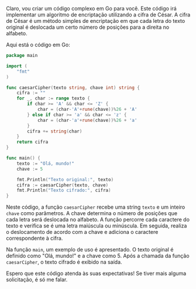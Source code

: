 Claro, vou criar um código complexo em Go para você. Este código irá implementar um algoritmo de encriptação utilizando a cifra de César. A cifra de César é um método simples de encriptação em que cada letra do texto original é deslocada um certo número de posições para a direita no alfabeto.

Aqui está o código em Go:

```go
package main

import (
	"fmt"
)

func caesarCipher(texto string, chave int) string {
	cifra := ""
	for _, char := range texto {
		if char >= 'A' && char <= 'Z' {
			char = (char-'A'+rune(chave))%26 + 'A'
		} else if char >= 'a' && char <= 'z' {
			char = (char-'a'+rune(chave))%26 + 'a'
		}
		cifra += string(char)
	}
	return cifra
}

func main() {
	texto := "Olá, mundo!"
	chave := 5

	fmt.Println("Texto original:", texto)
	cifra := caesarCipher(texto, chave)
	fmt.Println("Texto cifrado:", cifra)
}
```

Neste código, a função `caesarCipher` recebe uma string `texto` e um inteiro `chave` como parâmetros. A chave determina o número de posições que cada letra será deslocada no alfabeto. A função percorre cada caractere do texto e verifica se é uma letra maiúscula ou minúscula. Em seguida, realiza o deslocamento de acordo com a chave e adiciona o caractere correspondente à cifra.

Na função `main`, um exemplo de uso é apresentado. O texto original é definido como "Olá, mundo!" e a chave como 5. Após a chamada da função `caesarCipher`, o texto cifrado é exibido na saída.

Espero que este código atenda às suas expectativas! Se tiver mais alguma solicitação, é só me falar.